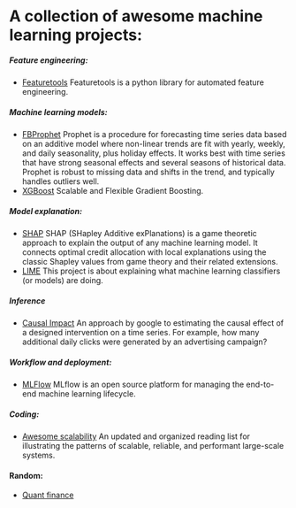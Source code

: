 # A collection of awesome machine learning projects:

##### Feature engineering:
- [Featuretools](https://github.com/FeatureLabs/featuretools) Featuretools is a python library for automated feature engineering.

##### Machine learning models:
- [FBProphet](https://facebook.github.io/prophet/) Prophet is a procedure for forecasting time series data based on an additive model where non-linear trends are fit with yearly, weekly, and daily seasonality, plus holiday effects. It works best with time series that have strong seasonal effects and several seasons of historical data. Prophet is robust to missing data and shifts in the trend, and typically handles outliers well.
- [XGBoost](https://xgboost.ai/) Scalable and Flexible Gradient Boosting.

##### Model explanation:
- [SHAP](https://github.com/slundberg/shap) SHAP (SHapley Additive exPlanations) is a game theoretic approach to explain the output of any machine learning model. It connects optimal credit allocation with local explanations using the classic Shapley values from game theory and their related extensions.
- [LIME](https://github.com/marcotcr/lime) This project is about explaining what machine learning classifiers (or models) are doing.

##### Inference
- [Causal Impact](https://github.com/dafiti/causalimpact) An approach by google to estimating the causal effect of a designed intervention on a time series. For example, how many additional daily clicks were generated by an advertising campaign?

##### Workflow and deployment:
- [MLFlow](https://www.mlflow.org/docs/latest/index.html) MLflow is an open source platform for managing the end-to-end machine learning lifecycle.

##### Coding:
- [Awesome scalability](https://github.com/binhnguyennus/awesome-scalability) An updated and organized reading list for illustrating the patterns of scalable, reliable, and performant large-scale systems.

#### Random:
- [Quant finance](https://github.com/wilsonfreitas/awesome-quant)

